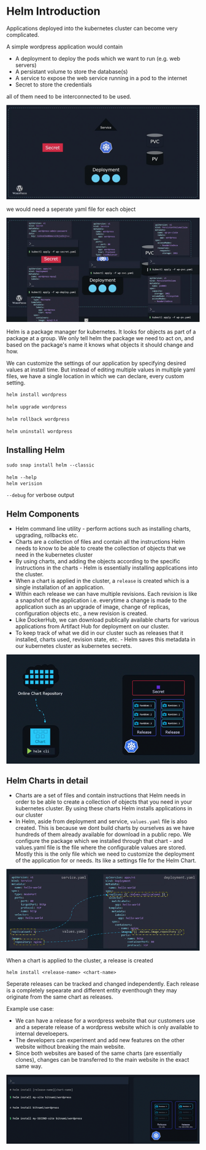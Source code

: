 # Helm Introduction

Applications deployed into the kubernetes cluster can become very complicated.

A simple wordpress application would contain
- A deployment to deploy the pods which we want to run (e.g. web servers)
- A persistant volume to store the database(s)
- A service to expose the web service running in a pod to the internet
- Secret to store the credentials

all of them need to be interconnected to be used.

![alt text](image.png)

we would need a seperate yaml file for each object

![alt text](image-1.png)

Helm is a package manager for kubernetes. It looks for objects as part of a package at a group. We only tell helm the package we need to act on, and based on the package's name it knows what objects it should change and how.

We can customize the settings of our application by specifying desired values at install time. But instead of editing multiple values in multiple yaml files, we have a single location in which we can declare, every custom setting.

```
helm install wordpress

helm upgrade wordpress

helm rollback wordpress

helm uninstall wordpress
```

## Installing Helm

```
sudo snap install helm --classic

helm --help
helm verision
```

`--debug` for verbose output

## Helm Components
- Helm command line utility - perform actions such as installing charts, upgrading, rollbacks etc.
- Charts are a collection of files and contain all the instructions Helm needs to know to be able to create the collection of objects that we need in the kubernetes cluster
- By using charts, and adding the objects according to the specific instructions in the charts - Helm is essentially installing applications into the cluster.
- When a chart is applied in the cluster, a `release` is created which is a single installation of an application.
- Within each release we can have multiple revisions. Each revision is like a snapshot of the application i.e. everytime a change is made to the application such as an upgrade of image, change of replicas, configuration objects etc., a new revision is created.
- Like DockerHub, we can download publically available charts for various applications from Artifact Hub for deployment on our cluster.
- To keep track of what we did in our cluster such as releases that it installed, charts used, revision state, etc. - Helm saves this metadata in our kubernetes cluster as kubernetes secrets. 

![alt text](image-2.png)

## Helm Charts in detail
- Charts are a set of files and contain instructions that Helm needs in order to be able to create a collection of objects that you need in your kubernetes cluster. By using these charts Helm installs applications in our cluster
- In Helm, aside from deployment and service, `values.yaml` file is also created. This is because we dont build charts by ourselves as we have hundreds of them already available for download in a public repo. We configure the package which we installed through that chart - and values.yaml file is the file where the configurable values are stored. Mostly this is the only file which we need to customize the deployment of the application for or needs. Its like a settings file for the Helm Chart.

![alt text](image-3.png)

When a chart is applied to the cluster, a release is created

```
helm install <release-name> <chart-name>
```

Seperate releases can be tracked and changed independently. Each release is a completely sepearate and different entity eventhough they may originate from the same chart as releases.

Example use case: 
- We can have a release for a wordpress website that our customers use and a seperate release of a wordpress website which is only available to internal develoepers.
- The developers can experiment and add new features on the other website without breaking the main website.
- Since both websites are based of the same charts (are essentially clones), changes can be transferred to the main website in the exact same way.

![alt text](image-4.png)